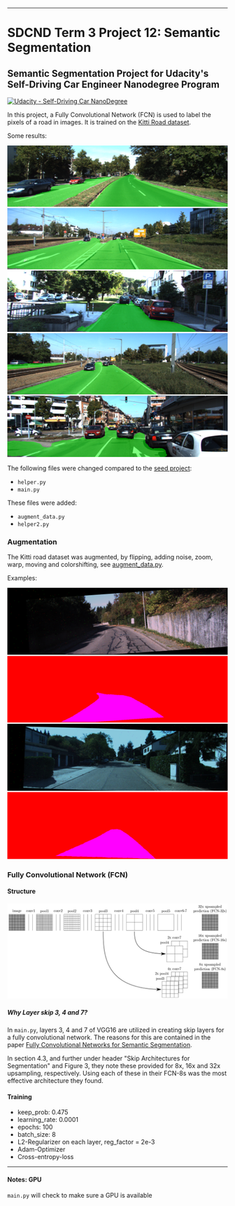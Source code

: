 [//]: # (Image References)

[img1]: ./images/umm_000008.png "result1"
[img2]: ./images/umm_000014.png "result2"
[img3]: ./images/uu_000063.png "result3"
[img5]: ./images/um_000005.png "result4"
[img6]: ./images/um_000061.png "result5"
[img4]: ./images/structure.png "structure"

[img7]: ./images/uu_00009702.png "augmented1"
[img8]: ./images/uu_road_00009702.png "augmented2"
[img9]: ./images/uu_00009101.png "augmented3"
[img10]: ./images/uu_road_00009101.png "augmented4"
___

# SDCND Term 3 Project 12: Semantic Segmentation
## Semantic Segmentation Project for Udacity's Self-Driving Car Engineer Nanodegree Program
[![Udacity - Self-Driving Car NanoDegree](https://s3.amazonaws.com/udacity-sdc/github/shield-carnd.svg)](http://www.udacity.com/drive)

In this project, a Fully Convolutional Network (FCN) is used to label the pixels of a road in images. It is trained on the [Kitti Road dataset](http://www.cvlibs.net/datasets/kitti/eval_road.php).

Some results:

![img1]
![img2]
![img3]
![img5]
![img6]

The following files were changed compared to the [seed project](https://github.com/udacity/CarND-Semantic-Segmentation):
*  `helper.py`
* `main.py`

These files were added:
*  `augment_data.py`
*  `helper2.py`


### Augmentation
The Kitti road dataset was augmented, by flipping, adding noise, zoom, warp, moving and colorshifting, see [augment_data.py](./augment_data.py).

Examples:

![img7] ![img8]
![img9] ![img10]

### Fully Convolutional Network (FCN)
#### Structure
![img4]
##### Why Layer skip 3, 4 and 7?
In `main.py`, layers 3, 4 and 7 of VGG16 are utilized in creating skip layers for a fully convolutional network. The reasons for this are contained in the paper [Fully Convolutional Networks for Semantic Segmentation](https://arxiv.org/pdf/1605.06211.pdf).

In section 4.3, and further under header "Skip Architectures for Segmentation" and Figure 3, they note these provided for 8x, 16x and 32x upsampling, respectively. Using each of these in their FCN-8s was the most effective architecture they found. 

#### Training 

+ keep_prob: 0.475
+ learning_rate: 0.0001
+ epochs: 100
+ batch_size: 8
+ L2-Regularizer on each layer, reg_factor = 2e-3
+ Adam-Optimizer
+ Cross-entropy-loss




______________________________
#### Notes: GPU
`main.py` will check to make sure a GPU is available


